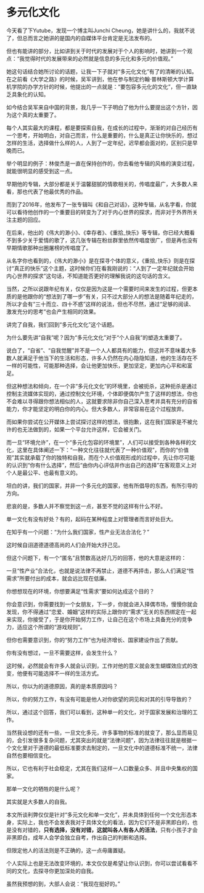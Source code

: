 # 多元化文化

今天看了下Yutube，发现一个博主叫Junchi Cheung，她是讲什么的，我就不说了，但总而言之她讲的是国内的自媒体平台肯定是无法发布的。

但也有能讲的部分，比如讲到关于时代的发展对于个人的影响时，她讲到一个观点：“我觉得时代的发展带来的必然就是信息的多元化和多元的价值观。”

她这句话结合她所讨论的话题，让我一下子就对“多元化文化”有了的清晰的认知。在之前看《大学之路》的时候，吴军讲到，他在参与制定约翰·普林斯顿大学计算机学院的办学方针的时候，他提出的一点就是：“要包容多元化的文化”，但一直缺乏具象化的认知。

如今结合吴军来自中国的背景，我几乎一下子明白了他为什么要提出这个方针，因为这个真的太重要了。

每个人其实最大的课程，都是要探索自我，在成长的过程中，渐渐的对自己经历有一个思考，开始明白，对自己而言，什么是重要的，什么是真正让你快乐的，想过怎样的生活，选择做什么样的人，人到了一定年纪，迟早都会面对的，区别只是早晚而已。

举个明显的例子：林俊杰是一直在保持创作的，你去看他专辑的风格的演变过程，就能很明显的感受到这一点。

早期他的专辑，大部分都是关于温馨甜腻的情歌相关的，传唱度最广，大多数人来看，那也代表了他最优秀的作品。

而到了2016年，他发布了一张专辑叫《和自己对话》，这种专辑，从名字看，你就可以看待他创作的一个重要目的转变为了对于内心世界的探求，而非对于外界所关注主题的回应。

在后来，他出的《伟大的渺小》、《幸存者》、《重拾_快乐》等专辑，你已经大概看不到多少关于爱情的歌了，这几张专辑在粉丝群里依然传唱度很广，但是再也没有早期情歌那种出圈屠榜的传唱度了。

从名字你也看到的，《伟大的渺小》是在探寻个体的意义，《重拾_快乐》则是在探讨“真正的快乐”这个主题，这时候你们在看我刚说的：“人到了一定年纪就会开始内心世界的探求”这句话，不知道能否更好的理解我说的这句话的含义。

当然，之所以说跟年纪有关，仅仅是因为这是一个需要时间来发生的过程，但更本质的是他跟你的“想法到了哪一步”有关，只不过大部分人的想法是随着年纪走的，所以才会有“三十而立、四十不惑”这样的说法，但也不尽然，通过“足够的阅读、激发充分的思考”也会产生相同的效果。

讲完了自我，我们回到“多元化文化”这个话题。

为什么要先讲“自我”呢？因为“多元化文化”对于“个人自我”的塑造太重要了。

说白了，“自省”、“自我觉醒”并不是一个人人都具有的能力，但这并不意味着大多数人就满足于他当下的生活和形态，许多人仍然在内心隐隐知道，他的生活存在不一样的可能性，可能那种选择，会让他更加快乐，更加坚定，更加内心平和和富足。

但这种想法和倾向，在一个非“多元化文化”的环境里，会被扼杀，这种扼杀是通过控制主流媒体实现的，通过控制文化环境，个体即便偶尔产生了这样的想法，你也不会难以寻得跟你想法相似的人，这就要求除非你自己深入思考并具有充分的自省能力，你才能坚定的明白你的内心。但大多数人，非常容易在这个过程放弃。

而如果你尝试在公开媒体上尝试探讨这样的想法，很抱歉，这在我们国家是不被允许的也无法做到的，如果一个平台允许这样，它会被关门。

而一旦“环境允许”，在一个“多元化包容的环境里”，人们可以接受到各种各样的文化，这里在具体阐述一下：“一种文化往往就代表了一种价值观”，而你的“价值观”其实就承载了你的独特和自我，而在个人价值观形成的过程中，先让你尽可能的认识到“你有什么选择”，然后“由你内心评估并作出自己的选择”在客观意义上对个人是最公平、也最有意义的。

坦白的讲，我们的国家，并非一个多元化的国家，他有所倡导的东西，有所引导的方向。

悲哀的是，多数人并不察觉到这一点，甚至不觉的这样有什么不好。

单一文化有没有好处？有的，起码在某种程度上对管理者而言好处巨大。

在知乎有一个问题：“为什么我们国家，性产业无法合法化？”

这时候自诩道德道德高尚的人们会开始大抒己见。

但这个问题下，有一个“匿名”且赞数高达好几万的回答，他的大意是这样的：

一旦“性产业”合法化，也就是说法律不再禁止，道德不再抨击，那么人们满足“性需求”所要付出的成本，就会远比现在低廉。

你想想现在的环境，你想要满足“性需求”要如何达成这个目的？

你会意识到，你需要找到一个女朋友，下一步，你就会进入择偶市场，慢慢你就会发现，你不得通过“恋爱、婚姻”这样的实际上跟你的“需求”无关的东西绑定在一起来实现，你接受了，于是你开始努力工作，让自己在这个市场上具备充分的竞争力，适应这个所谓的“游戏规则”。

但你也需要意识到，你的“努力工作”也为经济增长、国家建设作出了贡献。

你有没有想过，一旦不需要这样，会发生什么？

这时候，必然就会有许多人就会认识到，工作对他的意义就会发生蝴蝶效应式的改变，他便有可能选择不一样的生活方式。

所以，你以为的道德原因，真的是本质原因吗？

所以，你的努力工作，有没有可能是他人对你欲望的洞见和对其的引导导致的？

所以，通过这个回答，我们可以看到，这种单一的文化，对于国家发展和治理的工作。

当然我设想的还有一些，一旦文化多元，许多事物的标准的就变了，那么显而易见的，会引发很多复杂问题，尤其突出的就是“法律问题”，因为法律往往就是根据一个文化里对于道德的最低标准要求去制定的，一旦文化中的道德标准不统一，法律自然也要相信变化。

所以，它也有利于社会稳定，尤其在我们这样一人口数量众多、并且中央集权的国家。

那单一文化的牺牲的是什么呢？

其实就是大多数人的自我。

本文所谈利弊仅仅是针对“多元文化和单一文化”，并未具体到任何一个文化形态本身，实际上，我也不会发表我对于具体文化的看法，因为它们不是非黑即白的，也是没有对错的，**只有选择，没有对错，这就叫各人有各人的活法**，只有小孩子才会非黑即白，成年人会学会独立自考，作出自己的判断和选择。

但限定他人的活法则是不正确的，这一点毋庸置疑。

个人实际上也是无法改变环境的，本文仅仅是希望让你认识到，你可以尝试看看不同的文化，去探寻你更加深处的自我。

虽然我预想的到，大部人会说：“我现在挺好的。”



